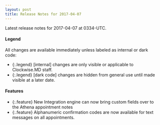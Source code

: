 ```yaml
---
layout: post
title: Release Notes for 2017-04-07
---
```


Latest release notes for 2017-04-07 at 0334-UTC.

<div class='legend' markdown='1'>

#### Legend

All changes are available immediately unless labeled as internal or dark code:

- {:.legend} [internal] changes are only visible or applicable to Clockwise.MD staff.
- {:.legend} [dark code] changes are hidden from general use until made visible at a later date.

</div>

<div class='features' markdown='1'>

#### Features

- {:.feature} New Integration engine can now bring custom fields over to the Athena appointment notes
- {:.feature} Alphanumeric confirmation codes are now available for text messages on all appointments.

</div>

